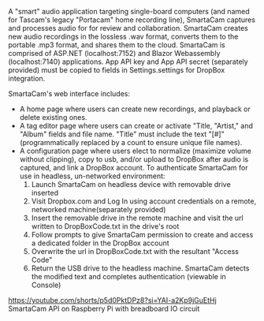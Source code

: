 A "smart" audio application targeting single-board computers (and named for Tascam's legacy "Portacam" home recording line), SmartaCam captures and processes audio for for review and collaboration. SmartaCam creates new audio recordings in the lossless .wav format, converts them to the portable .mp3 format, and shares them to the cloud. SmartaCam is comprised of ASP.NET (localhost:7152) and Blazor Webassembly (localhost:7140) applications.  App API key and App API secret (separately provided) must be copied to fields in Settings.settings for DropBox integration.<br/>

SmartaCam's web interface includes:
- A home page where users can create new recordings, and playback or delete existing ones.
- A tag editor page where users can create or activate "Title, "Artist," and "Album" fields and file name. "Title" must include the text "[#]" (programmatically  replaced by a count to ensure unique file names). 
- A configuration page where users elect to normalize (maximize volume without clipping), copy to usb, and/or upload to DropBox after audio is captured, and link a DropBox account.
To authenticate SmartaCam for use in headless, un-networked environment:
	1. Launch SmartaCam on headless device with removable drive inserted<br/>
	2. Visit Dropbox.com and Log In using account credentials on a remote, networked machine(separately provided)<br/>
	3. Insert the removable drive in the remote machine and visit the url written to DropBoxCode.txt in the drive's root<br/>
	4. Follow prompts to give SmartaCam permission to create and access a dedicated folder in the DropBox account<br/>
	5. Overwrite the url in DropBoxCode.txt with the resultant "Access Code"<br/>
	6. Return the USB drive to the headless machine. SmartaCam detects the modified text and completes authentication (viewable in Console)<br/>
	
https://youtube.com/shorts/p5d0PktDPz8?si=YAI-a2Kp9jGuEtHj<br/>
SmartaCam API on Raspberry Pi with breadboard IO circuit